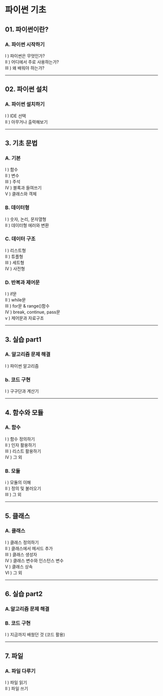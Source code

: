 # 파이썬 기초

## 01. 파이썬이란?
### **A. 파이썬 시작하기**
I ) 파이썬은 무엇인가?  
II ) 어디에서 주로 사용하는가?  
III ) 왜 배워야 하는가?  
___

## 02. 파이썬 설치
### **A. 파이썬 설치하기**
I ) IDE 선택  
II ) 아무거나 출력해보기  
___

## 3. 기초 문법 
### **A. 기본**
I ) 함수  
II ) 변수  
III ) 주석  
IV ) 블록과 들여쓰기  
V ) 클래스와 객체  

### **B. 데이터형**
I ) 숫자, 논리, 문자열형  
II ) 데이터형 에러와 변환

### **C. 데이터 구조**
I ) 리스트형  
II ) 튜플형  
III ) 세트형  
IV ) 사전형

### **D. 반복과 제어문**
I ) if문  
II ) while문  
III ) for문 & range()함수  
IV ) break, continue, pass문  
v ) 제어문과 자료구조
___

## 3. 실습 part1
### **A. 알고리즘 문제 해결**
I ) 파이썬 알고리즘

### **b. 코드 구현**
I ) 구구단과 계산기
___

## 4. 함수와 모듈
### **A. 함수**
I ) 함수 정의하기   
II ) 인자 활용하기  
III ) 리스트 활용하기  
IV ) 그 외   

### **B. 모듈**
i ) 모듈의 이해  
II ) 정의 및 불러오기  
III ) 그 외
___

## 5. 클래스
### **A. 클래스**
I ) 클래스 정의하기  
II ) 클래스에서 메서드 추가  
III ) 클래스 생성자  
IV ) 클래스 변수와 인스턴스 변수  
V ) 클래스 상속  
VI ) 그 외  
___

## 6. 실습 part2
### **A.알고리즘 문제 해결**

### **B. 코드 구현**
I ) 지금까지 배웠던 것 (코드 활용)
___

## 7. 파일
### **A. 파일 다루기**
I ) 파일 읽기  
II ) 파일 쓰기